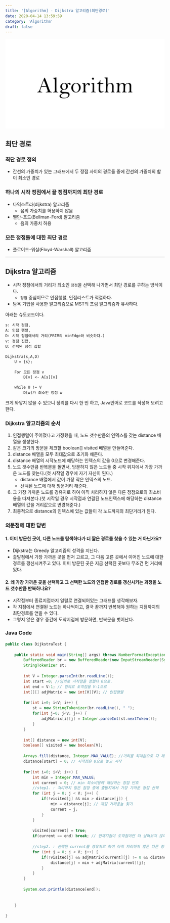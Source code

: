 ```yaml
---
title: '[Algorithm] - Dijkstra 알고리즘(최단경로)'
date: 2020-04-14 13:59:59
category: 'Algorithm'
draft: false
---
```


![img](./images/Thumbnail.png)

## 최단 경로

### 최단 경로 정의

- 간선의 가중치가 있는 그래프에서 두 정점 사이의 경로들 중에 간선의 가중치의 합이 최소인 경로

### 하나의 시작 정점에서 끝 정점까지의 최단 경로

- 다익스트라(dijkstra) 알고리즘
  - 음의 가중치를 허용하지 않음
- 벨만-포드(Bellman-Ford) 알고리즘
  - 음의 가중치 허용

### 모든 정점들에 대한 최단 경로

- 플로이드-워샬(Floyd-Warshall) 알고리즘

---

## Dijkstra 알고리즘

- 시작 정점에서의 거리가 최소인 `정점`을 선택해 나가면서 최단 경로를 구하는 방식이다.
  - `정점` 중심이므로 인접행렬, 인접리스트가 적절하다.
- 탐욕 기법을 사용한 알고리즘으로 MST의 프림 알고리즘과 유사하다.

아래는 슈도코드이다.

```
s: 시작 정점,
A: 인접 행렬,
D: 시작 정점에서의 거리(PRIM의 minEdge와 비슷하다.)
v: 정점 집합,
U: 선택된 정점 집합

Dijkstra(s,A,D)
    U = {s};

    For 모든 정점 v
        D[v] <- A[s][v]

    while U != V
        D[w]가 최소인 정점 w

```

크게 와닿지 않을 수 있으니 정리를 다시 한 번 하고,
Java언어로 코드를 작성해 보려고 한다.

### Dijkstra 알고리즘의 순서

1. 인접행렬이 주어졌다고 가정했을 때, 노드 갯수만큼의 인덱스를 갖는 distance 배열을 생성한다.
2. 같은 크기의 방문을 체크할 boolean[] visited 배열을 만들어준다.
3. distance 배열을 모두 최대값으로 초기화 해준다.
4. distance 배열의 시작노드에 해당하는 인덱스의 값을 0으로 변경해준다.
5. 노드 갯수만큼 반복문을 돌면서, 방문하지 않은 노드들 중 시작 위치에서 가장 가까운 노드를 찾는다.(첫 시작일 경우에 자기 자신이 된다.)
   - distance 배열에서 값이 가장 작은 인덱스의 노드.
   - 선택된 노드에 대해 방문처리 해준다.
6. 그 가장 가까운 노드를 경유지로 하여 아직 처리하지 않은 다른 정점으로의 최소비용을 따져본다.(첫 시작일 경우 시작점과 연결된 노드인덱스에 해당하는 distance배열의 값을 거리값으로 변경해준다.)
7. 최종적으로 distance의 인덱스에 있는 값들이 각 노드까지의 최단거리가 된다.

### 의문점에 대한 답변

#### 1. 이미 방문한 곳이, 다른 노드를 탐색하다가 더 짧은 경로를 찾을 수 있는 거 아닌가요?

- Dijkstra는 Greedy 알고리즘의 성격을 지닌다.
- 출발점에서 가장 가까운 곳을 먼저 고르고, 그 다음 고른 곳에서 이어진 노드에 대한 경로를 갱신시켜주고 있다. 이미 방문된 곳은 지금 선택된 곳보다 무조건 먼 거리에 있다.

#### 2. 왜 가장 가까운 곳을 선택하고 그 선택한 노드와 인접한 경로를 갱신시키는 과정을 노드 갯수만큼 반복하나요?

- 시작점부터 종료지점까지 일렬로 연결되어있는 그래프를 생각해보자.
- 각 지점에서 연결된 노드는 하나씩이고, 결국 끝까지 반복해야 원하는 지점까지의 최단경로를 얻을 수 있다.
- 그렇지 않은 경우 중간에 도착지점에 방문하면, 반복문을 벗어난다.

### Java Code

```Java
public class DijkstraTest {

	public static void main(String[] args) throws NumberFormatException, IOException {
		BufferedReader br = new BufferedReader(new InputStreamReader(System.in));
		StringTokenizer st;

		int V = Integer.parseInt(br.readLine());
		int start =0; //임의로 시작점을 정했다 0으로.
		int end = V-1; // 임의로 도착점을 V-1으로
		int[][] adjMatrix = new int[V][V]; // 인접행렬

		for(int i=0; i<V; i++) {
			st = new StringTokenizer(br.readLine(), " ");
			for(int j=0; j<V; j++) {
				adjMatrix[i][j] = Integer.parseInt(st.nextToken());
			}
		}

		int[] distance = new int[V];
		boolean[] visited = new boolean[V];

		Arrays.fill(distance, Integer.MAX_VALUE); //거리를 최대값으로 다 채움
		distance[start] = 0; // 시작점은 0으로 놓고 시작

		for(int i=0; i<V; i++) {
			int min = Integer.MAX_VALUE;
			int current = 0; // min 최소비용에 해당하는 정점 번호
			//step1. : 처리하지 않은 점정 중에 출발지에서 가장 가까운 정점 선택
			for (int j = 0; j < V; j++) {
				if(!visited[j] && min > distance[j]) {
					min = distance[j]; // 제일 가까운놈 찾기
					current = j;
				}
			}

			visited[current] = true;
			if(current == end) break; // 현재지점이 도착점이면 더 살펴보지 않아도 된다.

			//step2. : 선택된 current를 경유지로 하여 아직 처리하지 않은 다른 정점으로의 최소비용 따져본다.
			for (int j = 0; j < V; j++) {
				if(!visited[j] && adjMatrix[current][j] != 0 && distance[j] > min + adjMatrix[current][j]) {
					distance[j] = min + adjMatrix[current][j];
				}
			}
		}

		System.out.println(distance[end]);


	}

}
```
